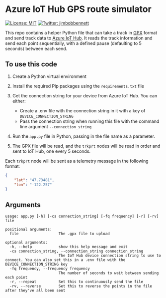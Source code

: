 # Azure IoT Hub GPS route simulator

[![License: MIT](https://img.shields.io/badge/License-MIT-yellow.svg)](/LICENSE)
[![Twitter: jimbobbennett](https://img.shields.io/twitter/follow/jimbobbennett.svg?style=social)](https://twitter.com/jimbobbennett)

This repo contains a helper Python file that can take a track in [GPX](https://wikipedia.org/wiki/GPS_Exchange_Format) format and send track data to [Azure IoT Hub](https://azure.microsoft.com/services/iot-hub/?WT.mc_id=academic-0000-jabenn). It reads the track information and send each point sequentially, with a defined pause (defaulting to 5 seconds) between each send.

## To use this code

1. Create a Python virtual environment

1. Install the required Pip packages using the `requirements.txt` file

1. Get the connection string for your device from Azure IoT Hub. You can either:

    * Create a .env file with the connection string in it with a key of `DEVICE_CONNECTION_STRING`
    * Pass the connection string when running this file with the command line argument `--connection_string`

1. Run the `app.py` file in Python, passing in the file name as a parameter.

1. The GPX file will be read, and the `trkprt` nodes will be read in order and sent to IoT Hub, one every 5 seconds.

Each `trkprt` node will be sent as a telemetry message in the following format:

```json
{
    "lat": "47.73481",
    "lon": "-122.257"
}
```

## Arguments

```output
usage: app.py [-h] [-cs connection_string] [-fq frequency] [-r] [-rv] file

positional arguments:
  file                  The .gpx file to upload

optional arguments:
  -h, --help            show this help message and exit
  -cs connection_string, --connection_string connection_string
                        The IoT Hub device connection string to use to connect. You can also set this in a .env file with the DEVICE_CONNECTION_STRING key
  -fq frequency, --frequency frequency
                        The number of seconds to wait between sending each point
  -r, --repeat          Set this to continuously send the file
  -rv, --reverse        Set this to reverse the points in the file after they've all been sent
```
